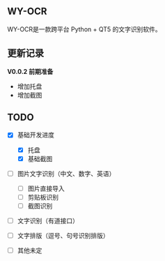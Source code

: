 ## WY-OCR

WY-OCR是一款跨平台 Python  + QT5 的文字识别软件。

## 更新记录

**V0.0.2 前期准备**

- 增加托盘
- 增加截图

## TODO
- [x] 基础开发进度
    - [x] 托盘 
    - [x] 基础截图 
    
- [ ] 图片文字识别（中文、数字、英语）
	- [ ] 图片直接导入
	- [ ] 剪贴板识别
	- [ ] 截图识别
- [ ] 文字识别（有道接口）
- [ ] 文字排版（逗号、句号识别排版）
- [ ] 其他未定


